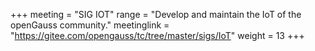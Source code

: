 +++
meeting = "SIG IOT"
range = "Develop and maintain the IoT of the openGauss community."
meetinglink = "https://gitee.com/opengauss/tc/tree/master/sigs/IoT"
weight =  13
+++